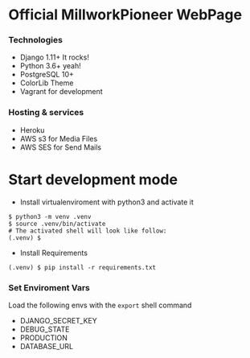 # Official MillworkPioneer WebPage



### Technologies

- Django 1.11+ It rocks!
- Python 3.6+ yeah!
- PostgreSQL 10+
- ColorLib Theme
- Vagrant for development

### Hosting & services

- Heroku
- AWS s3 for Media Files
- AWS SES for Send Mails


# Start development mode

- Install virtualenviroment with python3 and activate it

```
$ python3 -m venv .venv
$ source .venv/bin/activate
# The activated shell will look like follow:
(.venv) $ 
```
- Install Requirements
```
(.venv) $ pip install -r requirements.txt
```

### Set Enviroment Vars

Load the following envs with the `export` shell command

- DJANGO_SECRET_KEY
- DEBUG_STATE
- PRODUCTION
- DATABASE_URL


